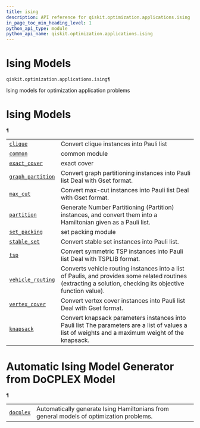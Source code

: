 ```yaml
---
title: ising
description: API reference for qiskit.optimization.applications.ising
in_page_toc_min_heading_level: 1
python_api_type: module
python_api_name: qiskit.optimization.applications.ising
---
```


<span id="module-qiskit.optimization.applications.ising" />

<span id="qiskit-optimization-applications-ising" />

<span id="ising-models-qiskit-optimization-applications-ising" />

# Ising Models

<span id="module-qiskit.optimization.applications.ising" />

`qiskit.optimization.applications.ising¶`

Ising models for optimization application problems

# Ising Models

<span id="module-qiskit.optimization.applications.ising" />

`¶`

|                                                                                                                                                                                                    |                                                                                                                                                              |
| -------------------------------------------------------------------------------------------------------------------------------------------------------------------------------------------------- | ------------------------------------------------------------------------------------------------------------------------------------------------------------ |
| [`clique`](qiskit.optimization.applications.ising.clique#module-qiskit.optimization.applications.ising.clique "qiskit.optimization.applications.ising.clique")                                     | Convert clique instances into Pauli list                                                                                                                     |
| [`common`](qiskit.optimization.applications.ising.common#module-qiskit.optimization.applications.ising.common "qiskit.optimization.applications.ising.common")                                     | common module                                                                                                                                                |
| [`exact_cover`](qiskit.optimization.applications.ising.exact_cover#module-qiskit.optimization.applications.ising.exact_cover "qiskit.optimization.applications.ising.exact_cover")                 | exact cover                                                                                                                                                  |
| [`graph_partition`](qiskit.optimization.applications.ising.graph_partition#module-qiskit.optimization.applications.ising.graph_partition "qiskit.optimization.applications.ising.graph_partition") | Convert graph partitioning instances into Pauli list Deal with Gset format.                                                                                  |
| [`max_cut`](qiskit.optimization.applications.ising.max_cut#module-qiskit.optimization.applications.ising.max_cut "qiskit.optimization.applications.ising.max_cut")                                 | Convert max-cut instances into Pauli list Deal with Gset format.                                                                                             |
| [`partition`](qiskit.optimization.applications.ising.partition#module-qiskit.optimization.applications.ising.partition "qiskit.optimization.applications.ising.partition")                         | Generate Number Partitioning (Partition) instances, and convert them into a Hamiltonian given as a Pauli list.                                               |
| [`set_packing`](qiskit.optimization.applications.ising.set_packing#module-qiskit.optimization.applications.ising.set_packing "qiskit.optimization.applications.ising.set_packing")                 | set packing module                                                                                                                                           |
| [`stable_set`](qiskit.optimization.applications.ising.stable_set#module-qiskit.optimization.applications.ising.stable_set "qiskit.optimization.applications.ising.stable_set")                     | Convert stable set instances into Pauli list.                                                                                                                |
| [`tsp`](qiskit.optimization.applications.ising.tsp#module-qiskit.optimization.applications.ising.tsp "qiskit.optimization.applications.ising.tsp")                                                 | Convert symmetric TSP instances into Pauli list Deal with TSPLIB format.                                                                                     |
| [`vehicle_routing`](qiskit.optimization.applications.ising.vehicle_routing#module-qiskit.optimization.applications.ising.vehicle_routing "qiskit.optimization.applications.ising.vehicle_routing") | Converts vehicle routing instances into a list of Paulis, and provides some related routines (extracting a solution, checking its objective function value). |
| [`vertex_cover`](qiskit.optimization.applications.ising.vertex_cover#module-qiskit.optimization.applications.ising.vertex_cover "qiskit.optimization.applications.ising.vertex_cover")             | Convert vertex cover instances into Pauli list Deal with Gset format.                                                                                        |
| [`knapsack`](qiskit.optimization.applications.ising.knapsack#module-qiskit.optimization.applications.ising.knapsack "qiskit.optimization.applications.ising.knapsack")                             | Convert knapsack parameters instances into Pauli list The parameters are a list of values a list of weights and a maximum weight of the knapsack.            |

# Automatic Ising Model Generator from DoCPLEX Model

<span id="module-qiskit.optimization.applications.ising" />

`¶`

|                                                                                                                                                                    |                                                                                         |
| ------------------------------------------------------------------------------------------------------------------------------------------------------------------ | --------------------------------------------------------------------------------------- |
| [`docplex`](qiskit.optimization.applications.ising.docplex#module-qiskit.optimization.applications.ising.docplex "qiskit.optimization.applications.ising.docplex") | Automatically generate Ising Hamiltonians from general models of optimization problems. |

